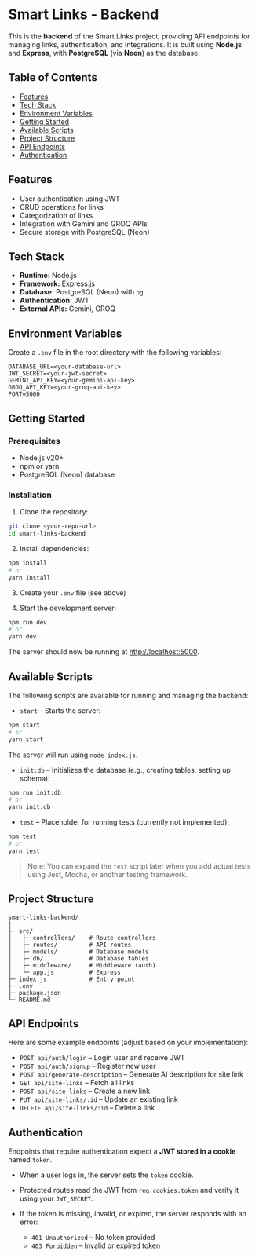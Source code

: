 # Smart Links - Backend

This is the **backend** of the Smart Links project, providing API endpoints for managing links, authentication, and integrations. It is built using **Node.js** and **Express**, with **PostgreSQL** (via **Neon**) as the database.

## Table of Contents

* [Features](#features)
* [Tech Stack](#tech-stack)
* [Environment Variables](#environment-variables)
* [Getting Started](#getting-started)
* [Available Scripts](#available-scripts)
* [Project Structure](#project-structure)
* [API Endpoints](#api-endpoints)
* [Authentication](#authentication)

## Features

* User authentication using JWT
* CRUD operations for links
* Categorization of links
* Integration with Gemini and GROQ APIs
* Secure storage with PostgreSQL (Neon)

## Tech Stack

* **Runtime:** Node.js
* **Framework:** Express.js
* **Database:** PostgreSQL (Neon) with `pg`
* **Authentication:** JWT
* **External APIs:** Gemini, GROQ

## Environment Variables

Create a `.env` file in the root directory with the following variables:

```env
DATABASE_URL=<your-database-url>
JWT_SECRET=<your-jwt-secret>
GEMINI_API_KEY=<your-gemini-api-key>
GROQ_API_KEY=<your-groq-api-key>
PORT=5000
```

## Getting Started

### Prerequisites

* Node.js v20+
* npm or yarn
* PostgreSQL (Neon) database

### Installation

1. Clone the repository:

```bash
git clone <your-repo-url>
cd smart-links-backend
```

2. Install dependencies:

```bash
npm install
# or
yarn install
```

3. Create your `.env` file (see above)

4. Start the development server:

```bash
npm run dev
# or
yarn dev
```

The server should now be running at [http://localhost:5000](http://localhost:5000).

## Available Scripts

The following scripts are available for running and managing the backend:

* `start` – Starts the server:

```bash
npm start
# or
yarn start
```

The server will run using `node index.js`.

* `init:db` – Initializes the database (e.g., creating tables, setting up schema):

```bash
npm run init:db
# or
yarn init:db
```

* `test` – Placeholder for running tests (currently not implemented):

```bash
npm test
# or
yarn test
```

> Note: You can expand the `test` script later when you add actual tests using Jest, Mocha, or another testing framework.


## Project Structure

```
smart-links-backend/
│
├─ src/
│   ├─ controllers/    # Route controllers
│   ├─ routes/         # API routes
│   ├─ models/         # Database models
│   ├─ db/             # Database tables
│   ├─ middleware/     # Middleware (auth)
│   └─ app.js          # Express
├─ index.js            # Entry point
├─ .env
├─ package.json
└─ README.md
```

## API Endpoints

Here are some example endpoints (adjust based on your implementation):

* `POST api/auth/login` – Login user and receive JWT
* `POST api/auth/signup` – Register new user
* `POST api/generate-description` – Generate AI description for site link
* `GET api/site-links` – Fetch all links
* `POST api/site-links` – Create a new link
* `PUT api/site-links/:id` – Update an existing link
* `DELETE api/site-links/:id` – Delete a link

## Authentication

Endpoints that require authentication expect a **JWT stored in a cookie** named `token`.

* When a user logs in, the server sets the `token` cookie.
* Protected routes read the JWT from `req.cookies.token` and verify it using your `JWT_SECRET`.
* If the token is missing, invalid, or expired, the server responds with an error:

  * `401 Unauthorized` – No token provided
  * `403 Forbidden` – Invalid or expired token
